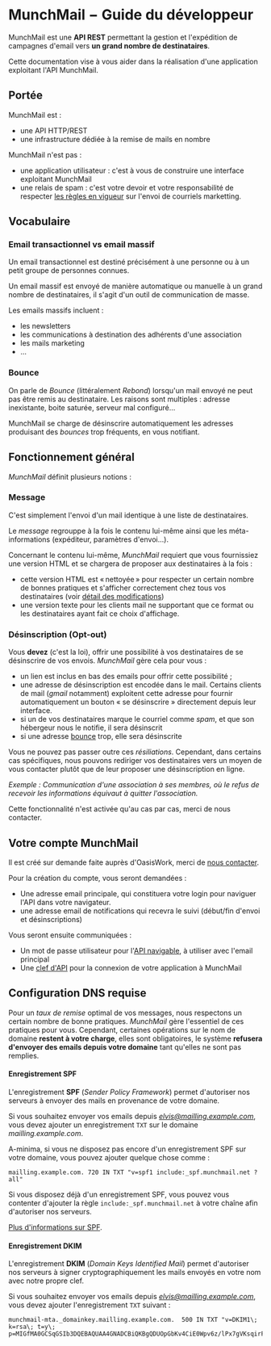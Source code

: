 # MunchMail − Guide du développeur

MunchMail est une **API REST** permettant la gestion et l'expédition de
campagnes d'email vers **un grand nombre de destinataires**.

Cette documentation vise à vous aider dans la réalisation d'une application
exploitant l'API MunchMail.

## Portée

MunchMail est :

- une API HTTP/REST
- une infrastructure dédiée à la remise de mails en nombre

MunchMail n'est pas :

- une application utilisateur : c'est à vous de construire une interface
  exploitant MunchMail
- une relais de spam : c'est votre devoir et votre
  responsabilité de respecter
  [les règles en vigueur](http://www.arobase.org/spam/comprendre-regulation.htm)
  sur l'envoi de courriels marketting.

## Vocabulaire

### Email transactionnel vs email massif

Un email transactionnel est destiné précisément à une personne ou à un petit
groupe de personnes connues.

Un email massif est envoyé de manière automatique ou manuelle à un grand
nombre de destinataires, il s'agit d'un outil de communication de masse.

Les emails massifs incluent :

- les newsletters
- les communications à destination des adhérents d'une association
- les mails marketing
- ...

### Bounce

On parle de *Bounce* (littéralement *Rebond*) lorsqu'un mail envoyé ne peut pas
être remis au destinataire. Les raisons sont multiples : adresse inexistante,
boite saturée, serveur mal configuré…

MunchMail se charge de désinscrire automatiquement les adresses produisant des
*bounces* trop fréquents, en vous notifiant.


## Fonctionnement général

*MunchMail* définit plusieurs notions :

### Message

C'est simplement l'envoi d'un mail identique à une liste de destinataires.

Le *message* regrouppe à la fois le contenu lui-même ainsi que les
méta-informations (expéditeur, paramètres d'envoi...).

Concernant le contenu lui-même, *MunchMail* requiert que vous fournissiez une
version HTML et se chargera de proposer aux destinataires à la fois :

- cette version HTML est « nettoyée » pour respecter un certain nombre de bonnes
  pratiques et s'afficher correctement chez tous vos destinataires (voir [détail
  des modifications](/annexes/#details-des-modifications-appliquees-aux-emails))
- une version texte pour les clients mail ne supportant que ce format ou les
  destinataires ayant fait ce choix d'affichage.

### Désinscription (Opt-out)

Vous **devez** (c'est la loi), offrir une possibilité à vos destinataires de se
désinscrire de vos envois. *MunchMail* gère cela pour vous :

- un lien est inclus en bas des emails pour offrir cette possibilité ;
- une adresse de désinscription est encodée dans le mail. Certains clients de
  mail (*gmail* notamment) exploitent cette adresse pour fournir automatiquement
  un bouton « se désinscrire » directement depuis leur interface.
- si un de vos destinataires marque le courriel comme *spam*, et que son
  hébergeur nous le notifie, il sera désinscrit
- si une adresse [bounce](#bounce) trop, elle sera désinscrite

Vous ne pouvez pas passer outre ces *résiliations*. Cependant, dans certains cas
spécifiques, nous pouvons rediriger vos destinataires vers un moyen de vous
contacter plutôt que de leur proposer une désinscription en ligne.

*Exemple : Communication d'une association à ses membres, où le refus de recevoir
 les informations équivaut à quitter l'association.*

Cette fonctionnalité n'est activée qu'au cas par cas, merci de nous contacter.


## Votre compte MunchMail

Il est créé sur demande faite auprès d'OasisWork, merci de
[nous contacter](http://www.oasiswork.fr/contact/).

Pour la création du compte, vous seront demandées :

* Une adresse email principale, qui constituera votre login pour naviguer l'API
  dans votre navigateur.
* une adresse email de notifications qui recevra le suivi (début/fin d'envoi et
  désinscriptions)

Vous seront ensuite communiquées :

* Un mot de passe utilisateur pour l'[API navigable](FIXME), à utiliser avec
  l'email principal
* Une [clef d'API](FIXME) pour la connexion de votre application à MunchMail

## Configuration DNS requise

Pour un *taux de remise* optimal de vos messages, nous respectons un certain
nombre de bonne pratiques. *MunchMail* gère l'essentiel de ces pratiques pour
vous. Cependant, certaines opérations sur le nom de domaine **restent à votre
charge**, elles sont obligatoires, le système **refusera d'envoyer des emails
depuis votre domaine** tant qu'elles ne sont pas remplies.

#### Enregistrement SPF

L'enregistrement **SPF** (*Sender Policy Framework*) permet d'autoriser nos
serveurs à envoyer des mails en provenance de votre domaine.

Si vous souhaitez envoyer vos emails depuis *elvis@mailling.example.com*, vous
devez ajouter un enregistrement `TXT` sur le domaine *mailling.example.com*.

A-minima, si vous ne disposez pas encore d'un enregistrement SPF sur votre
domaine, vous pouvez ajouter quelque chose comme :

    mailling.example.com. 720 IN TXT "v=spf1 include:_spf.munchmail.net ?all"

Si vous disposez déjà d'un enregistrement SPF, vous pouvez vous contenter
d'ajouter la règle `include:_spf.munchmail.net` à votre chaîne afin
d'autoriser nos serveurs.

[Plus d'informations sur SPF](http://fr.wikipedia.org/wiki/Sender_Policy_Framework).

#### Enregistrement DKIM

L'enregistrement **DKIM** (*Domain Keys Identified Mail*) permet d'autoriser nos
serveurs à signer cryptographiquement les mails envoyés en votre nom avec notre
propre clef.

Si vous souhaitez envoyer vos emails depuis *elvis@mailling.example.com*, vous
devez ajouter l'enregistrement `TXT` suivant :

	munchmail-mta._domainkey.mailling.example.com.	500 IN TXT "v=DKIM1\; k=rsa\; t=y\; p=MIGfMA0GCSqGSIb3DQEBAQUAA4GNADCBiQKBgQDUOpGbKv4CiE0Wpv6z/lPx7gVKsqirF45wvySQwBampWcVbB152vBG59bFEtCmk9fwelon7JPAazFH67VhgVbCdGh+oZ2+iMnfRzo7yA1SaR2UeFXQUdxVvkDE5tf194/groY07fOyb5ukuYZMI35/8xrhmYed+yQz/RDchTprUQIDAQAB"
